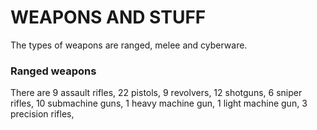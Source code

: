 # WEAPONS AND STUFF
The types of weapons are ranged, melee and cyberware.
### Ranged weapons
There are 9 assault rifles, 22 pistols, 9 revolvers, 12 shotguns, 6 sniper rifles, 10 submachine guns, 1 heavy machine gun, 1 light machine gun, 3 precision rifles, 
